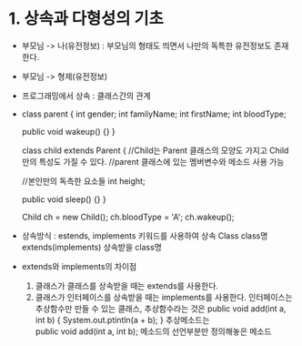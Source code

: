 # 1. 상속과 다형성의 기초
- 부모님 -> 나(유전정보) : 부모님의 형태도 띄면서 나만의 독특한 유전정보도 존재한다.
- 부모님 -> 형제(유전정보) 
- 프로그래밍에서 상속 : 클래스간의 관계
- class parent {
    int gender;
    int familyName;
    int firstName;
    int bloodType;

    public void wakeup() {}
}

  class child extends Parent {
    //Child는 Parent 클래스의 모양도 가지고 Child만의 특성도 가질 수 있다.
    //parent 클래스에 있는 멤버변수와 메소드 사용 가능

    //본인만의 독측한 요소들
    int height;

    public void sleep() {}
  }

  Child ch = new Child();
  ch.bloodType = 'A';
  ch.wakeup();

- 상속방식 : estends, implements 키워드를 사용하여 상속
  Class class명 extends(implements) 상속받을 class명

- extends와 implements의 차이점
  1) 클래스가 클래스를 상속받을 때는 extends를 사용한다.
  2) 클래스가 인터페이스를 상속받을 때는 implements를 사용한다. 인터페이스는 추상함수만 만들 수 있는 클래스, 
     추상함수라는 것은 
     public void add(int a, int b) {
        System.out.ptintln(a + b);
     } 
     추상메소드는   
     public void add(int a, int b); 메소드의 선언부분만 정의해놓은 메소드
